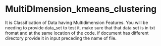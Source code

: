 # MultiDImension_kmeans_clustering
It is Classification  of Data having Multidimension Features. 
You will be needing to provide data_set to test it.
make sure that that data set is in txt fromat and at the same location of the code.
if document has different directory provide it in input preceding the name of file. 
